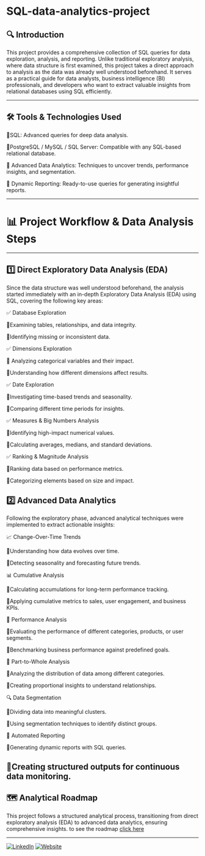 # SQL-data-analytics-project

## 🔍 Introduction
This project provides a comprehensive collection of SQL queries for data exploration, analysis, and reporting. Unlike traditional exploratory analysis, where data structure is first examined, this project takes a direct approach to analysis as the data was already well understood beforehand.
It serves as a practical guide for data analysts, business intelligence (BI) professionals, and developers who want to extract valuable insights from relational databases using SQL efficiently.

---

## 🛠 Tools & Technologies Used
🔹SQL: Advanced queries for deep data analysis.

🔹PostgreSQL / MySQL / SQL Server: Compatible with any SQL-based relational database.

🔹 Advanced Data Analytics: Techniques to uncover trends, performance insights, and segmentation.

🔹 Dynamic Reporting: Ready-to-use queries for generating insightful reports.


---

# 📊 Project Workflow & Data Analysis Steps
---
## 1️⃣ Direct Exploratory Data Analysis (EDA)
Since the data structure was well understood beforehand, the analysis started immediately with an in-depth Exploratory Data Analysis (EDA) using SQL, covering the following key areas:

✅ Database Exploration

  🔹Examining tables, relationships, and data integrity.
  
  🔹Identifying missing or inconsistent data.

✅ Dimensions Exploration

  🔹 Analyzing categorical variables and their impact.
  
  🔹Understanding how different dimensions affect results.

✅ Date Exploration

  🔹Investigating time-based trends and seasonality.
  
  🔹Comparing different time periods for insights.

✅ Measures & Big Numbers Analysis

  🔹Identifying high-impact numerical values.
  
  🔹Calculating averages, medians, and standard deviations.

✅ Ranking & Magnitude Analysis

  🔹Ranking data based on performance metrics.
  
  🔹Categorizing elements based on size and impact.

## 2️⃣ Advanced Data Analytics
Following the exploratory phase, advanced analytical techniques were implemented to extract actionable insights:

📈 Change-Over-Time Trends

  🔹Understanding how data evolves over time.
  
  🔹Detecting seasonality and forecasting future trends.

📊 Cumulative Analysis

  🔹Calculating accumulations for long-term performance tracking.
  
  🔹Applying cumulative metrics to sales, user engagement, and business KPIs.

🚀 Performance Analysis

  🔹Evaluating the performance of different categories, products, or user segments.
  
  🔹Benchmarking business performance against predefined goals.

📌 Part-to-Whole Analysis

  🔹Analyzing the distribution of data among different categories.
  
  🔹Creating proportional insights to understand relationships.

🔍 Data Segmentation

  🔹Dividing data into meaningful clusters.
  
  🔹Using segmentation techniques to identify distinct groups.

📑 Automated Reporting

  🔹Generating dynamic reports with SQL queries.
  
  🔹Creating structured outputs for continuous data monitoring.
---
## 🗺 Analytical Roadmap
This project follows a structured analytical process, transitioning from direct exploratory analysis (EDA) to advanced data analytics, ensuring comprehensive insights.
to see the roadmap [click here](https://github.com/abdo8520/-sql-data-analytics-project/blob/main/Roadmap.jpg)

---





[![LinkedIn](https://img.shields.io/badge/LinkedIn-0077B5?style=for-the-badge&logo=linkedin&logoColor=white)](https://linkedin.com/in/baraa-khatib-salkini](https://www.linkedin.com/in/abdulrahman-mahamadien/))
[![Website](https://img.shields.io/badge/Website-000000?style=for-the-badge&logo=google-chrome&logoColor=white)](https://abdulrahman-rayan.com)
